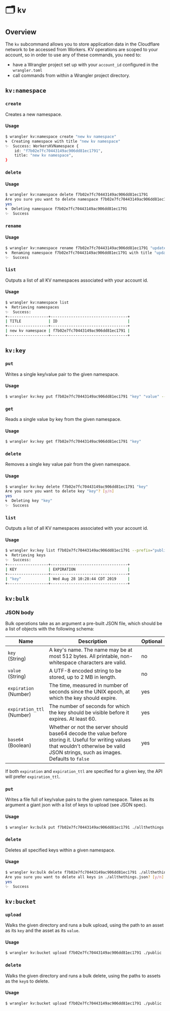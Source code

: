 # 🗂️ `kv`

## Overview

The `kv` subcommand allows you to store application data in the Cloudflare network to be accessed from Workers. KV operations are scoped to your account, so in order to use any of these commands, you need to:

* have a Wrangler project set up with your `account_id` configured in the `wrangler.toml`
* call commands from within a Wrangler project directory.

## `kv:namespace`

### `create`

Creates a new namespace.

#### Usage

```sh
$ wrangler kv:namespace create "new kv namespace"
🌀  Creating namespace with title "new kv namespace"
✨  Success: WorkersKVNamespace {
    id: "f7b02e7fc70443149ac906dd81ec1791",
    title: "new kv namespace",
}
```

### `delete`

#### Usage

```sh
$ wrangler kv:namespace delete f7b02e7fc70443149ac906dd81ec1791
Are you sure you want to delete namespace f7b02e7fc70443149ac906dd81ec1791? [y/n]
yes
🌀  Deleting namespace f7b02e7fc70443149ac906dd81ec1791
✨  Success
```

### `rename`

#### Usage

```sh
$ wrangler kv:namespace rename f7b02e7fc70443149ac906dd81ec1791 "updated kv namespace"
🌀  Renaming namespace f7b02e7fc70443149ac906dd81ec1791 with title "updated kv namespace"
✨  Success
```

### `list`

Outputs a list of all KV namespaces associated with your account id.

#### Usage

```sh
$ wrangler kv:namespace list
🌀  Retrieving namespaces
✨  Success:
+------------------+----------------------------------+
| TITLE            | ID                               |
+------------------+----------------------------------+
| new kv namespace | f7b02e7fc70443149ac906dd81ec1791 |
+------------------+----------------------------------+
```

## `kv:key`

### `put`

Writes a single key/value pair to the given namespace.

#### Usage

```sh
$ wrangler kv:key put f7b02e7fc70443149ac906dd81ec1791 "key" "value" --ttl=10000
```

### `get`

Reads a single value by key from the given namespace.

#### Usage

```sh
$ wrangler kv:key get f7b02e7fc70443149ac906dd81ec1791 "key"
```

### `delete`

Removes a single key value pair from the given namespace.

#### Usage

```sh
$ wrangler kv:key delete f7b02e7fc70443149ac906dd81ec1791 "key"
Are you sure you want to delete key "key"? [y/n]
yes
🌀  Deleting key "key"
✨  Success
```

### `list`

Outputs a list of all KV namespaces associated with your account id.

#### Usage

```sh
$ wrangler kv:key list f7b02e7fc70443149ac906dd81ec1791 --prefix="public"
🌀  Retrieving keys
✨  Success:
+------------------+----------------------------------+
| KEY              | EXPIRATION                       |
+------------------+----------------------------------+
| "key"            | Wed Aug 28 10:28:44 CDT 2019     |
+------------------+----------------------------------+
```

## `kv:bulk`

### JSON body

Bulk operations take as an argument a pre-built JSON file, which should be a list of objects with the following schema:

| **Name**                       | **Description**                                              | Optional |
| ------------------------------ | ------------------------------------------------------------ | -------- |
| `key`<br />(String)            | A key's name. The name may be at most 512 bytes. All printable, non-whitespace characters are valid. | no       |
| `value`<br />(String)          | A UTF-8 encoded string to be stored, up to 2 MB in length.   | no       |
| `expiration`<br />(Number)     | The time, measured in number of seconds since the UNIX epoch, at which the key should expire. | yes      |
| `expiration_ttl`<br />(Number) | The number of seconds for which the key should be visible before it expires. At least 60. | yes      |
| `base64`<br />(Boolean)        | Whether or not the server should base64 decode the value before storing it. Useful for writing values that wouldn't otherwise be valid JSON strings, such as images. Defaults to `false` | yes      |

If both `expiration` and `expiration_ttl` are specified for a given key, the API will prefer `expiration_ttl`.

### `put`

Writes a file full of key/value pairs to the given namespace. Takes as its argument a giant json with a list of keys to upload (see JSON spec).

#### Usage

```sh
$ wrangler kv:bulk put f7b02e7fc70443149ac906dd81ec1791 ./allthethings.json
```

### `delete`

Deletes all specified keys within a given namespace.

#### Usage

```sh
$ wrangler kv:bulk delete f7b02e7fc70443149ac906dd81ec1791 ./allthethings.json
Are you sure you want to delete all keys in ./allthethings.json? [y/n]
yes
✨  Success
```

## `kv:bucket`

### `upload`

Walks the given directory and runs a bulk upload, using the path to an asset as its `key` and the asset as its `value`.

#### Usage

```sh
$ wrangler kv:bucket upload f7b02e7fc70443149ac906dd81ec1791 ./public
```

### `delete`

Walks the given directory and runs a bulk delete, using the paths to assets as the `key`s to delete.

#### Usage

```sh
$ wrangler kv:bucket upload f7b02e7fc70443149ac906dd81ec1791 ./public
```


